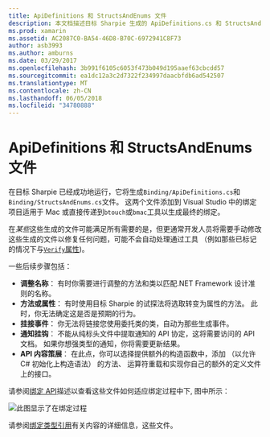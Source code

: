```yaml
---
title: ApiDefinitions 和 StructsAndEnums 文件
description: 本文档描述目标 Sharpie 生成的 ApiDefinitions.cs 和 StructsAndEnums.cs 文件。 这些文件然后用于从 C# 访问 Objective C 代码。
ms.prod: xamarin
ms.assetid: AC2087C0-BA54-46D8-B70C-6972941C8F73
author: asb3993
ms.author: amburns
ms.date: 03/29/2017
ms.openlocfilehash: 3b991f6105c6053f473b049d195aaef63cbcdd57
ms.sourcegitcommit: ea1dc12a3c2d7322f234997daacbfdb6ad542507
ms.translationtype: MT
ms.contentlocale: zh-CN
ms.lasthandoff: 06/05/2018
ms.locfileid: "34780888"
---
```

# <a name="apidefinitions--structsandenums-files"></a>ApiDefinitions 和 StructsAndEnums 文件

在目标 Sharpie 已经成功地运行，它将生成`Binding/ApiDefinitions.cs`和`Binding/StructsAndEnums.cs`文件。
这两个文件添加到 Visual Studio 中的绑定项目适用于 Mac 或直接传递到`btouch`或`bmac`工具以生成最终的绑定。

在*某些*这些生成的文件可能满足所有需要的是，但更通常开发人员将需要手动修改这些生成的文件以修复任何问题，可能不会自动处理通过工具 （例如那些已标记的情况下与[`Verify`属性](~/cross-platform/macios/binding/objective-sharpie/platform/verify.md))。

一些后续步骤包括：

- **调整名称**： 有时你需要进行调整的方法和类以匹配.NET Framework 设计准则的名称。
- **方法或属性**： 有时使用目标 Sharpie 的试探法将选取转变为属性的方法。 此时，你无法确定这是否是预期的行为。
- **挂接事件**： 你无法将链接您使用委托类的类，自动为那些生成事件。
- **通知挂钩**： 不能从纯标头文件中提取通知的 API 协定，这将需要访问的 API 文档。 如果你想强类型的通知，你将需要更新结果。
- **API 内容策展**： 在此点，你可以选择提供额外的构造函数中，添加 （以允许 C# 初始化上构造语法） 的方法、 运算符重载和实现你自己的额外的定义文件上的接口。

请参阅[绑定 API](~/cross-platform/macios/binding/objective-c-libraries.md)描述以查看这些文件如何适应绑定过程中下, 图中所示：

![](apidefinitions-structsandenums-images/binding-flowchart.png "此图显示了在绑定过程")

请参阅[绑定类型引用](~/cross-platform/macios/binding/binding-types-reference.md)有关内容的详细信息，这些文件。

